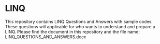 # LINQ
This repository contains LINQ Questions and Answers with sample codes.
These questions will applicable for who wants to understand and prepare  a LINQ.
Please find the document in this repository and the file name: LINQ_QUESTIONS_AND_ANSWERS.docx

